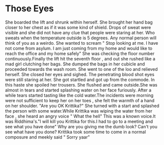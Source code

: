 # Those Eyes

She boarded the lift and shrunk within herself. She brought her hand bag closer to her chest as if it was some kind of shield. Drops of sweat were visible and she did not have any clue that people were staring at her. Who sweats when the temperature outside is 5 degrees. Any normal person will think of you as a weirdo. She wanted to scream " Stop looking at me. I have not come from asylum. I am just coming from my home and would like to reach the office and my home safely" She was checking the floor number continuously.Finally the lift hit the seventh floor , and out she rushed like a mad girl clutching her bags. She dumped the bags in her cubicle and proceeded towards the wash room. She went to one of the loo and relieved herself. She closed her eyes and sighed. The penetrating blood shot eyes were still staring at her. She got startled and got up from the commode. In this haste she spoiled her trousers. She flushed and came outside.She was almost in tears and started splashing water on her face furiously. After a while tears started tasting like the cold water.The incidents were morning were not sufficient to keep her on her toes , she felt the warmth of a hand on her shoulder.
"Are you OK Krittika?"
She turned with a start and splashed the person with some water.While Krittika was wiping the water from her face , she heard an angry voice " What the hell" This was a known voice.It was Riddhima's."I will kill you Krittika for this.I had to go to a meeting and see what you have done" Why are you giving me the dumb look? Can't you see what have you done?
Krittika took some time to come in a normal composure and meekly said " Sorry yaar"

